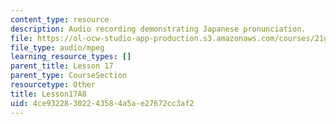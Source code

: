 ```yaml
---
content_type: resource
description: Audio recording demonstrating Japanese pronunciation.
file: https://ol-ocw-studio-app-production.s3.amazonaws.com/courses/21g-504-japanese-iv-spring-2009/4ce93228302243584a5ae27672cc3af2_Lesson17A8.mp3
file_type: audio/mpeg
learning_resource_types: []
parent_title: Lesson 17
parent_type: CourseSection
resourcetype: Other
title: Lesson17A8
uid: 4ce93228-3022-4358-4a5a-e27672cc3af2
---
```

